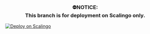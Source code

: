 <h3 align="center"><b>⛔NOTICE:<br>This branch is for deployment on Scalingo only.</b></h3>

[![Deploy on Scalingo](https://cdn.scalingo.com/deploy/button.svg)](https://my.scalingo.com/deploy?source=https://github.com/FaallenDevil/CloneBot_V2/tree/Scalingo#main)
</p>
